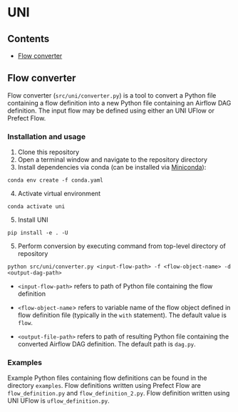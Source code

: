 # UNI

## Contents

- [Flow converter](#converter)

<a name="converter"></a>
## Flow converter

Flow converter (`src/uni/converter.py`) is a tool to convert a Python file containing a flow definition into a new Python file containing an Airflow DAG definition. The input flow may be defined using either an UNI UFlow or Prefect Flow.

### Installation and usage

1. Clone this repository
2. Open a terminal window and navigate to the repository directory
3. Install dependencies via conda (can be installed via [Miniconda](https://docs.conda.io/en/latest/miniconda.html)):
```
conda env create -f conda.yaml
```
4. Activate virtual environment
```
conda activate uni
```
5. Install UNI
```
pip install -e . -U
```
5. Perform conversion by executing command from top-level directory of repository
```
python src/uni/converter.py <input-flow-path> -f <flow-object-name> -d <output-dag-path>
```

- `<input-flow-path>` refers to path of Python file containing the flow definition

- `<flow-object-name`> refers to variable name of the flow object defined in flow definition file (typically in the `with` statement). The default value is `flow`.

- `<output-file-path>` refers to path of resulting Python file containing the converted Airflow DAG definition. The default path is `dag.py`.

### Examples

Example Python files containing flow definitions can be found in the directory `examples`. Flow definitions written using Prefect Flow are `flow_definition.py` and `flow_definition_2.py`. Flow definition written using UNI UFlow is `uflow_definition.py`.
